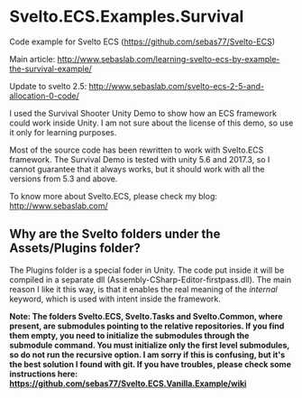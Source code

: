 # Svelto.ECS.Examples.Survival
Code example for Svelto ECS (https://github.com/sebas77/Svelto-ECS)

Main article: http://www.sebaslab.com/learning-svelto-ecs-by-example-the-survival-example/

Update to svelto 2.5: http://www.sebaslab.com/svelto-ecs-2-5-and-allocation-0-code/

I used the Survival Shooter Unity Demo to show how an ECS framework could work inside Unity. I am not sure about the license of this demo, so use it only for learning purposes.

Most of the source code has been rewritten to work with Svelto.ECS framework. The Survival Demo is tested with unity 5.6 and 2017.3, so I cannot guarantee that it always works, but it should work with all the versions from 5.3 and above.

To know more about Svelto.ECS, please check my blog: http://www.sebaslab.com/

## Why are the Svelto folders under the Assets/Plugins folder?

The Plugins folder is a special foder in Unity. The code put inside it will be compiled in a separate dll (Assembly-CSharp-Editor-firstpass.dll). The main reason I like it this way, is that it enables the real meaning of the _internal_ keyword, which is used with intent inside the framework.

**Note: The folders Svelto.ECS, Svelto.Tasks and Svelto.Common, where present, are submodules pointing to the relative repositories. If you find them empty, you need to initialize the submodules through the submodule command. You must initialize only the first level submodules, so do not run the recursive option. I am sorry if this is confusing, but it's the best solution I found with git. If you have troubles, please check some instructions here: https://github.com/sebas77/Svelto.ECS.Vanilla.Example/wiki**

